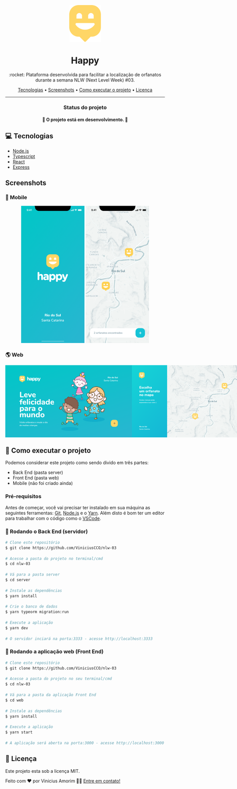 <p align="center">
   <img src="./assets/logo.svg" alt="Turma" width="100px"/>   
</p>

<h1 align="center" style="font-weight: bold">Happy</h1>

<p align="center">:rocket: Plataforma desenvolvida para facilitar a localização de orfanatos durante a semana NLW (Next Level Week) #03.</p>

<p align="center">
 <a href="#computer-Tecnologias">Tecnologias</a> •
 <a href="#Screenshots">Screenshots</a> • 
 <a href="#rocket-Como-executar-o-projeto">Como executar o projeto</a> • 
 <a href="#memo-licença">Licença</a>
</p>

<hr/>

<div id="status">
    <h3 align="center">Status do projeto</h3>
    <h4 align="center">
      🚧 O projeto está em desenvolvimento. 🚧
    </h4>
  </div>

## :computer: Tecnologias
<ul>
  <li><a href="https://nodejs.org/">Node.js</a></li>
  <!-- <li><a href="https://expo.io/">Expo</a></li> -->
  <li><a href="https://www.typescriptlang.org/">Typescript</a></li>
  <li><a href="https://reactjs.org/">React</a></li>
  <!-- <li><a href="https://reactnative.dev/">React Native</a></li> -->
  <li><a href="https://expressjs.com/en/api.html#express">Express</a></li>
</ul>

## Screenshots

### :iphone:	Mobile
<p align="center">
  <img alt="NextLevelWeek" title="#NextLevelWeek" src="./assets/splash-mobile.png" width="200px">

  <img alt="NextLevelWeek" title="#NextLevelWeek" src="./assets/mapa-mobile.png" width="200px">
</p>

### :earth_americas: Web
<p align="center" style="display: flex; justify-content: space-around; max-width: 820px;">
  <img alt="NextLevelWeek" title="#NextLevelWeek" src="./assets/home.png" width="400px">

  <img alt="NextLevelWeek" title="#NextLevelWeek" src="./assets/mapa.png" width="400px">
</p>

## :rocket: Como executar o projeto

<p>Podemos considerar este projeto como sendo divido em três partes:</p>
<ul>
  <li>Back End (pasta server)</li>
  <li>Front End (pasta web)</li>
  <li>Mobile (<!-- pasta mobile -->não foi criado ainda)</li>
</ul>

<!-- <p>💡Tanto o Front End quanto o Mobile precisam que o Back End esteja sendo executado para funcionar.</p> -->

### Pré-requisitos

<p>Antes de começar, você vai precisar ter instalado em sua máquina as seguintes ferramentas:
<a href="https://git-scm.com">Git</a>, <a href="https://nodejs.org/">Node.js</a> e o <a href="https://yarnpkg.com/">Yarn</a>. 
Além disto é bom ter um editor para trabalhar com o código como o <a href="https://code.visualstudio.com/">VSCode</a>.</p>

### 🎲 Rodando o Back End (servidor)

```bash
# Clone este repositório
$ git clone https://github.com/ViniciusCCO/nlw-03

# Acesse a pasta do projeto no terminal/cmd
$ cd nlw-03

# Vá para a pasta server
$ cd server

# Instale as dependências
$ yarn install

# Crie o banco de dados
$ yarn typeorm migration:run

# Execute a aplicação
$ yarn dev

# O servidor inciará na porta:3333 - acesse http://localhost:3333 
```

### 🧭 Rodando a aplicação web (Front End)

```bash
# Clone este repositório
$ git clone https://github.com/ViniciusCCO/nlw-03

# Acesse a pasta do projeto no seu terminal/cmd
$ cd nlw-03

# Vá para a pasta da aplicação Front End
$ cd web

# Instale as dependências
$ yarn install

# Execute a aplicação
$ yarn start

# A aplicação será aberta na porta:3000 - acesse http://localhost:3000
```

<!-- ### 📱Rodando a aplicação mobile

<p>Para rodar a aplicação mobile você precisa de um celular com o app do expo instalado ou um emulador android/ios.</p>

```bash
# Clone este repositório
$ git clone https://github.com/ViniciusCCO/nlw-03

# Acesse a pasta do projeto no seu terminal/cmd
$ cd nlw-03

# Vá para a pasta da aplicação mobile
$ cd mobile

# Instale as dependências
$ yarn install

# Execute a aplicação
$ yarn start
```
<p>Depois leia o QRCode com o app do expo ou execute no emulador.</p> -->

## :memo: Licença

Este projeto esta sob a licença MIT.

Feito com ❤️ por Vinicius Amorim 👋🏽 [Entre em contato!](https://www.linkedin.com/in/vinicius-amorim-6505/)
